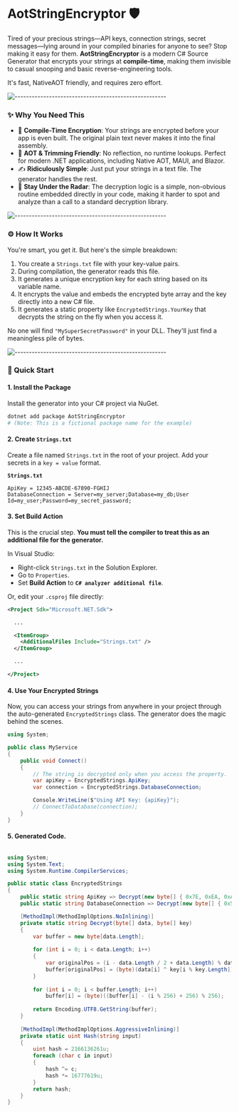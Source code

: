 
# AotStringEncryptor 🛡️

Tired of your precious strings—API keys, connection strings, secret messages—lying around in your compiled binaries for anyone to see? Stop making it easy for them. **AotStringEncryptor** is a modern C# Source Generator that encrypts your strings at **compile-time**, making them invisible to casual snooping and basic reverse-engineering tools.

It's fast, NativeAOT friendly, and requires zero effort.

![-----------------------------------------------------](https://raw.githubusercontent.com/andreasbm/readme/master/assets/lines/rainbow.png)

### ✨ Why You Need This

*   🔐 **Compile-Time Encryption**: Your strings are encrypted before your app is even built. The original plain text never makes it into the final assembly.
*   🚀 **AOT & Trimming Friendly**: No reflection, no runtime lookups. Perfect for modern .NET applications, including Native AOT, MAUI, and Blazor.
*   ✍️ **Ridiculously Simple**: Just put your strings in a text file. The generator handles the rest.
*   🤫 **Stay Under the Radar**: The decryption logic is a simple, non-obvious routine embedded directly in your code, making it harder to spot and analyze than a call to a standard decryption library.

![-----------------------------------------------------](https://raw.githubusercontent.com/andreasbm/readme/master/assets/lines/rainbow.png)

### ⚙️ How It Works

You're smart, you get it. But here's the simple breakdown:

1.  You create a `Strings.txt` file with your key-value pairs.
2.  During compilation, the generator reads this file.
3.  It generates a unique encryption key for each string based on its variable name.
4.  It encrypts the value and embeds the encrypted byte array and the key directly into a new C# file.
5.  It generates a static property like `EncryptedStrings.YourKey` that decrypts the string on the fly when you access it.

No one will find `"MySuperSecretPassword"` in your DLL. They'll just find a meaningless pile of bytes.

![-----------------------------------------------------](https://raw.githubusercontent.com/andreasbm/readme/master/assets/lines/rainbow.png)

### 🚀 Quick Start

#### 1. Install the Package

Install the generator into your C# project via NuGet.

```bash
dotnet add package AotStringEncryptor 
# (Note: This is a fictional package name for the example)
```

#### 2. Create `Strings.txt`

Create a file named `Strings.txt` in the root of your project. Add your secrets in a `key = value` format.

**`Strings.txt`**
```
ApiKey = 12345-ABCDE-67890-FGHIJ
DatabaseConnection = Server=my_server;Database=my_db;User Id=my_user;Password=my_secret_password;
```

#### 3. Set Build Action

This is the crucial step. **You must tell the compiler to treat this as an additional file for the generator.**

In Visual Studio:
*   Right-click `Strings.txt` in the Solution Explorer.
*   Go to `Properties`.
*   Set **Build Action** to **`C# analyzer additional file`**.

Or, edit your `.csproj` file directly:

```xml
<Project Sdk="Microsoft.NET.Sdk">

  ...

  <ItemGroup>
    <AdditionalFiles Include="Strings.txt" />
  </ItemGroup>

  ...

</Project>
```

#### 4. Use Your Encrypted Strings

Now, you can access your strings from anywhere in your project through the auto-generated `EncryptedStrings` class. The generator does the magic behind the scenes.

```csharp
using System;

public class MyService
{
    public void Connect()
    {
        // The string is decrypted only when you access the property.
        var apiKey = EncryptedStrings.ApiKey; 
        var connection = EncryptedStrings.DatabaseConnection;

        Console.WriteLine($"Using API Key: {apiKey}");
        // ConnectToDatabase(connection);
    }
}
```

#### 5. Generated Code.

```csharp

using System;
using System.Text;
using System.Runtime.CompilerServices;

public static class EncryptedStrings
{
    public static string ApiKey => Decrypt(new byte[] { 0x7E, 0xEA, 0xAD, 0xF7, 0xA8, 0xC2, 0x1A, 0x1E, 0xC1, 0xD1, 0xE2, 0xED, 0xE6, 0xD3, 0x77, 0xC7, 0x0E, 0xE9, 0xA2, 0xF4, 0xA5, 0xB3, 0x7A }, new byte[] { 0x3C, 0xAE, 0xEB, 0xBF, 0xE8, 0xFC, 0x42, 0x44, 0x9D, 0x8F, 0x82, 0xDC, 0xD5, 0xE6, 0x40, 0xFE });
    public static string DatabaseConnection => Decrypt(new byte[] { 0x5B, 0x4F, 0x36, 0xA1, 0x0C, 0x7D, 0x25, 0xDF, 0x2C, 0x86, 0x91, 0xFB, 0xCB, 0x92, 0xF2, 0xEC, 0x79, 0xB0, 0xD6, 0xA5, 0x36, 0x47, 0x15, 0xEF, 0x2D, 0x5D, 0xB4, 0xDC, 0xCF, 0x87, 0xFC, 0xF0, 0x68, 0x95, 0x14, 0xB8, 0x2B, 0x5B, 0xE9, 0x2B, 0xF8, 0x95, 0x78, 0x1E, 0x2D, 0x40, 0xD8, 0x20, 0xAC, 0x5B, 0xDD, 0x80, 0xF6, 0x5C, 0xF1, 0x18, 0xFF, 0x6B, 0x64, 0x1E, 0x19, 0xBE, 0x24, 0x1E, 0x56, 0xBF, 0xD8, 0x82, 0x05, 0x87, 0xCF, 0xD9, 0x0B, 0x79, 0x55, 0x07 }, new byte[] { 0xD1, 0x2B, 0xA3, 0x03, 0x85, 0xDD, 0xBA, 0x4D, 0x8C, 0xEC, 0x11, 0x69, 0x6E, 0x34, 0x59, 0x48 });

    [MethodImpl(MethodImplOptions.NoInlining)]
    private static string Decrypt(byte[] data, byte[] key)
    {
        var buffer = new byte[data.Length];
        
        for (int i = 0; i < data.Length; i++)
        {
            var originalPos = (i - data.Length / 2 + data.Length) % data.Length;
            buffer[originalPos] = (byte)(data[i] ^ key[i % key.Length]);
        }
        
        for (int i = 0; i < buffer.Length; i++)
            buffer[i] = (byte)((buffer[i] - (i % 256) + 256) % 256);
        
        return Encoding.UTF8.GetString(buffer);
    }
    
    [MethodImpl(MethodImplOptions.AggressiveInlining)]
    private static uint Hash(string input)
    {
        uint hash = 2166136261u;
        foreach (char c in input)
        {
            hash ^= c;
            hash *= 16777619u;
        }
        return hash;
    }
}
```
